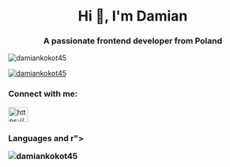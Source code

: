 <h1 align="center">Hi 👋, I'm Damian</h1>
<h3 align="center">A passionate frontend developer from Poland</h3>

<p align="left"> <img src="https://komarev.com/ghpvc/?username=damiankokot45&label=Profile%20views&color=0e75b6&style=flat" alt="damiankokot45" /> </p>

<p align="left"> <a href="https://github.com/ryo-ma/github-profile-trophy"><img src="https://github-profile-trophy.vercel.app/?username=damiankokot45" alt="damiankokot45" /></a> </p>

<h3 align="left">Connect with me:</h3>
<p align="left">
<a href="https://www.linkedin.com/in/damian-kokot-12a256270/" target="blank"><img align="center" src="https://raw.githubusercontent.com/rahuldkjain/github-profile-readme-generator/master/src/images/icons/Social/linked-in-alt.svg" alt="https://www.linkedin.com/in/damian-kokot-12a256270/" height="30" width="40" /></a>
</p>

<h3 align="left">Languages and r"> 
<p><img align="center" src="https://github-readme-streak-stats.herokuapp.com/?user=damiankokot45&" alt="damiankokot45" /></p>
